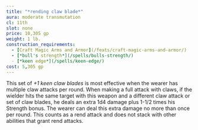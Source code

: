 ```yaml
---
title: "*rending claw blade*"
aura: moderate transmutation
cl: 11th
slot: none
price: 10,305 gp
weight: 1 lb.
construction_requirements:
  - [Craft Magic Arms and Armor](/feats/craft-magic-arms-and-armor/)
  - [*bull's strength*](/spells/bulls-strength/)
  - [*keen edge*](/spells/keen-edge/)
cost: 5,305 gp
---
```


This set of *+1 keen claw blades* is most effective when the wearer has multiple claw attacks per round. When making a full attack with claws, if the wielder hits the same target with this weapon and a different claw attack or set of claw blades, he deals an extra 1d4 damage plus 1-1/2 times his Strength bonus. The wearer can deal this extra damage no more than once per round. This counts as a rend attack and does not stack with other abilities that grant rend attacks.

